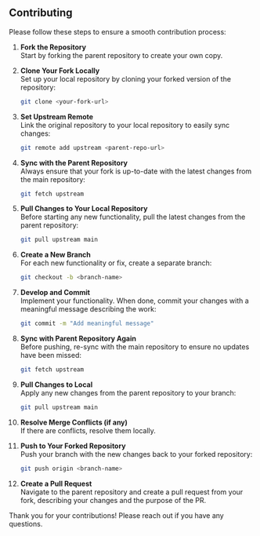 ## Contributing

Please follow these steps to ensure a smooth contribution process:

1. **Fork the Repository**  
   Start by forking the parent repository to create your own copy.

2. **Clone Your Fork Locally**  
   Set up your local repository by cloning your forked version of the repository:

   ```bash
   git clone <your-fork-url>
   ```

3. **Set Upstream Remote**  
   Link the original repository to your local repository to easily sync changes:

   ```bash
   git remote add upstream <parent-repo-url>
   ```

4. **Sync with the Parent Repository**  
   Always ensure that your fork is up-to-date with the latest changes from the main repository:

   ```bash
   git fetch upstream
   ```

5. **Pull Changes to Your Local Repository**  
   Before starting any new functionality, pull the latest changes from the parent repository:

   ```bash
   git pull upstream main
   ```

6. **Create a New Branch**  
   For each new functionality or fix, create a separate branch:

   ```bash
   git checkout -b <branch-name>
   ```

7. **Develop and Commit**  
   Implement your functionality. When done, commit your changes with a meaningful message describing the work:

   ```bash
   git commit -m "Add meaningful message"
   ```

8. **Sync with Parent Repository Again**  
   Before pushing, re-sync with the main repository to ensure no updates have been missed:

   ```bash
   git fetch upstream
   ```

9. **Pull Changes to Local**  
   Apply any new changes from the parent repository to your branch:

   ```bash
   git pull upstream main
   ```

10. **Resolve Merge Conflicts (if any)**  
    If there are conflicts, resolve them locally.

11. **Push to Your Forked Repository**  
    Push your branch with the new changes back to your forked repository:

    ```bash
    git push origin <branch-name>
    ```

12. **Create a Pull Request**  
    Navigate to the parent repository and create a pull request from your fork, describing your changes and the purpose of the PR.

Thank you for your contributions! Please reach out if you have any questions.

